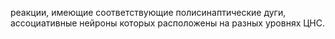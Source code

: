 реакции, имеющие соот­ветствующие полисинаптические дуги, ассоциативные нейро­ны которых расположены на разных уровнях ЦНС.